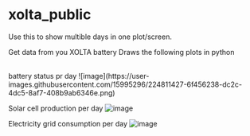 # xolta_public

Use this to show multible days in one plot/screen.


Get data from you XOLTA battery
Draws the following plots in python

<br>
battery status pr day
![image](https://user-images.githubusercontent.com/15995296/224811427-6f456238-dc2c-4dc5-8af7-408b9ab6346e.png)

Solar cell production per day
![image](https://user-images.githubusercontent.com/15995296/224811558-3380118c-eccc-4434-ad55-f6667eb4b386.png)

Electricity grid consumption per day
![image](https://user-images.githubusercontent.com/15995296/224811609-42d8c464-0936-4321-ac3b-8608f41eaeba.png)

